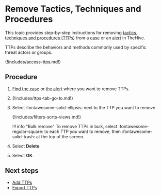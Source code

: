 # Remove Tactics, Techniques and Procedures

This topic provides step-by-step instructions for removing [tactics, techniques and procedures (TTPs)](about-ttps.md) from a [case](../about-cases.md) or an [alert](../../alerts/about-alerts.md) in TheHive.

TTPs describe the behaviors and methods commonly used by specific threat actors or groups.

{!includes/access-ttps.md!}

<h2>Procedure</h2>

1. [Find the case](../search-for-cases/find-a-case.md) or [the alert](../../alerts/search-for-alerts/find-an-alert.md) where you want to remove TTPs.

2. {!includes/ttps-tab-go-to.md!}

3. Select :fontawesome-solid-ellipsis: next to the TTP you want to remove.

    {!includes/filters-sorts-views.md!}

    !!! info "Bulk remove"
        To remove TTPs in bulk, select :fontawesome-regular-square: to each TTP you want to remove, then :fontawesome-solid-trash: at the top of the screen.

4. Select **Delete**.

5. Select **OK**.

<h2>Next steps</h2>

* [Add TTPs](add-ttps.md)
* [Export TTPs](export-ttps.md)